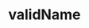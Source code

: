 # validName

<!-- TODO-START
TODO: Fill short description here.

## Type signature

TODO: Fill type signature down below.

```
any ⇒ any
```

## Examples

TODO: List at least one example down below.

```javascript
validName(); // ⇒ TODO
```

## Questions

TODO: List questions that may this function answers.
TODO-END -->
